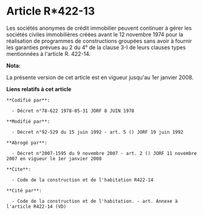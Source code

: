 # Article R*422-13

Les sociétés anonymes de crédit immobilier peuvent continuer à gérer les sociétés civiles immobilières créées avant le 12
novembre 1974 pour la réalisation de programmes de constructions groupées sans avoir à fournir les garanties prévues au 2 du
4° de la clause 3-I de leurs clauses types mentionnées à l'article R. 422-14.

**Nota:**

La présente version de cet article est en vigueur jusqu'au 1er janvier 2008.

**Liens relatifs à cet article**

	**Codifié par**:

	  - Décret n°78-622 1978-05-31 JORF 8 JUIN 1978

	**Modifié par**:

	  - Décret n°92-529 du 15 juin 1992 - art. 5 () JORF 19 juin 1992

	**Abrogé par**:

	  - Décret n°2007-1595 du 9 novembre 2007 - art. 2 () JORF 11 novembre 2007 en vigueur le 1er janvier 2008

	**Cite**:

	  - Code de la construction et de l'habitation R422-14

	**Cité par**:

	  - Code de la construction et de l'habitation. - art. Annexe à l'article R422-14 (VD)
